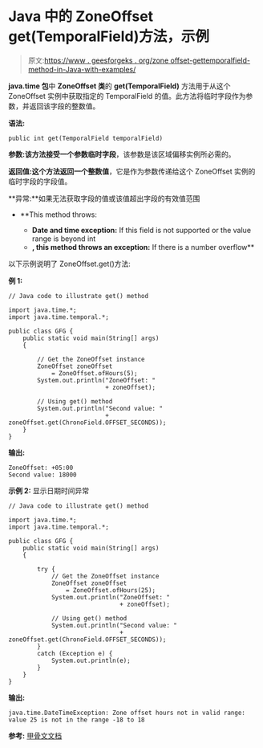 # Java 中的 ZoneOffset get(TemporalField)方法，示例

> 原文:[https://www . geesforgeks . org/zone offset-gettemporalfield-method-in-Java-with-examples/](https://www.geeksforgeeks.org/zoneoffset-gettemporalfield-method-in-java-with-examples/)

**java.time 包**中 **ZoneOffset 类**的 **get(TemporalField)** 方法用于从这个 ZoneOffset 实例中获取指定的 TemporalField 的值。此方法将临时字段作为参数，并返回该字段的整数值。

**语法:**

```
public int get(TemporalField temporalField)

```

**参数:**该方法接受一个参数**临时字段**，该参数是该区域偏移实例所必需的。

**返回值:**这个方法返回一个**整数值**，它是作为参数传递给这个 ZoneOffset 实例的临时字段的字段值。

**异常:**如果无法获取字段的值或该值超出字段的有效值范围

*   **This method throws:

    *   **Date and time exception:** If this field is not supported or the value range is beyond int
    *   **, this method throws an exception:** If there is a number overflow** 

以下示例说明了 ZoneOffset.get()方法:

**例 1:**

```
// Java code to illustrate get() method

import java.time.*;
import java.time.temporal.*;

public class GFG {
    public static void main(String[] args)
    {

        // Get the ZoneOffset instance
        ZoneOffset zoneOffset
            = ZoneOffset.ofHours(5);
        System.out.println("ZoneOffset: "
                           + zoneOffset);

        // Using get() method
        System.out.println("Second value: "
                           + zoneOffset.get(ChronoField.OFFSET_SECONDS));
    }
}
```

**输出:**

```
ZoneOffset: +05:00
Second value: 18000

```

**示例 2:** 显示日期时间异常

```
// Java code to illustrate get() method

import java.time.*;
import java.time.temporal.*;

public class GFG {
    public static void main(String[] args)
    {

        try {
            // Get the ZoneOffset instance
            ZoneOffset zoneOffset
                = ZoneOffset.ofHours(25);
            System.out.println("ZoneOffset: "
                               + zoneOffset);

            // Using get() method
            System.out.println("Second value: "
                               + zoneOffset.get(ChronoField.OFFSET_SECONDS));
        }
        catch (Exception e) {
            System.out.println(e);
        }
    }
}
```

**输出:**

```
java.time.DateTimeException: Zone offset hours not in valid range: value 25 is not in the range -18 to 18

```

**参考:** [甲骨文文档](https://docs.oracle.com/javase/9/docs/api/java/time/ZoneOffset.html#get-java.time.temporal.TemporalField-)